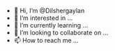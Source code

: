 - 👋 Hi, I’m @Dilshergaylan
- 👀 I’m interested in ...
- 🌱 I’m currently learning ...
- 💞️ I’m looking to collaborate on ...
- 📫 How to reach me ...

<!---
Dilshergaylan/Dilshergaylan is a ✨ special ✨ repository because its `README.md` (this file) appears on your GitHub profile.
You can click the Preview link to take a look at your changes.
--->
